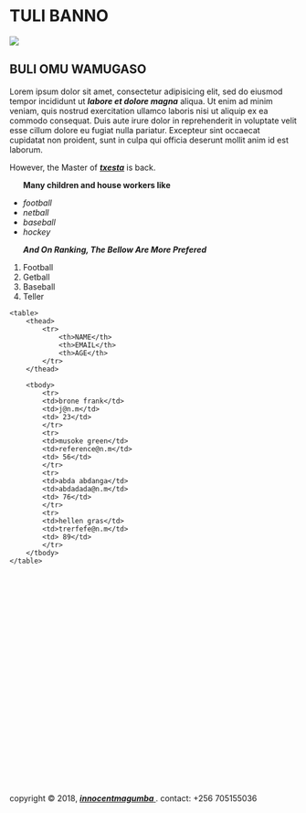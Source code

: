 
<html>
<head>
	<title>tulibanno.com</title>
</head>
<body>
	<h1>TULI BANNO </h1><img src="https://upload.wikimedia.org/wikipedia/commons/b/b8/Street_Child,_Srimangal_Railway_Station.jpg">
	<h2>BULI OMU WAMUGASO</h2>
	<p> Lorem ipsum dolor sit amet, consectetur adipisicing elit, sed do eiusmod
	tempor incididunt ut <strong><em>labore et dolore magna</em></strong> aliqua. Ut enim ad minim veniam,
	quis nostrud exercitation ullamco laboris nisi ut aliquip ex ea commodo
	consequat. Duis aute irure dolor in reprehenderit in voluptate velit esse
	cillum dolore eu fugiat nulla pariatur. Excepteur sint occaecat cupidatat non
	proident, sunt in culpa qui officia deserunt mollit anim id est laborum.
	<div> However, the Master of <strong><em><a href="https://www.youtube.com/watch?v=4yRbweGhYdM" target="-blank">txesta</a></em></strong>  is back.</div>
	<ul>
		<p><strong>Many children and house workers like</strong> </p>
		<li><em> football</em></li>
		<li><em> netball</em></li>
		<li><em>baseball</em></li>
		<li><em>hockey</em></li>
	</ul>
	<ol>
		<p><strong><em>And On Ranking, The Bellow Are More Prefered</em></strong></p>
		<li>Football</li>
		<li>Getball</li>
		<li>Baseball</li>
		<li>Teller</li>
	</ol>
	</p>
	
	
	<table>
		<thead>
			<tr>
				<th>NAME</th>
				<th>EMAIL</th>
				<th>AGE</th>
			</tr>
		</thead>

		<tbody>
			<tr>
			<td>brone frank</td>
			<td>j@n.m</td>
			<td> 23</td>
			</tr>
			<tr>
			<td>musoke green</td>
			<td>reference@n.m</td>
			<td> 56</td>
			</tr>
			<tr>
			<td>abda abdanga</td>
			<td>abdadada@n.m</td>
			<td> 76</td>
			</tr>
			<tr>
			<td>hellen gras</td>
			<td>trerfefe@n.m</td>
			<td> 89</td>
			</tr>
		</tbody>
	</table>

<div style="margin-top: 400px"></div>
<footer>
	 <p>copyright &copy; 2018, <a href="stdphoto.png"> <strong><em> innocentmagumba</em> </strong></a>. contact: +256 705155036</p>

</footer>
</body>

</html>
